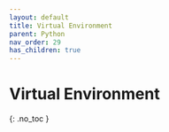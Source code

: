 ```yaml
---
layout: default
title: Virtual Environment
parent: Python
nav_order: 29
has_children: true
---
```


# Virtual Environment
{: .no_toc }

